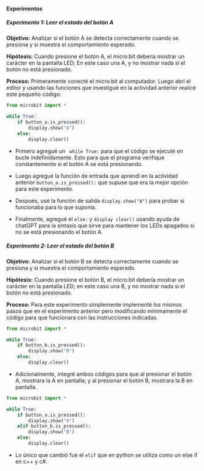#### Experimentos

##### Experimento 1: Leer el estado del botón A

**Objetivo:** Analizar si el botón A se detecta correctamente cuando se presiona y si muestra el comportamiento esperado.

**Hipótesis:** Cuando presione el botón A, el micro:bit debería mostrar un carácter en la pantalla LED; En este caso una A, y no mostrar nada si el botón no está presionado.

**Proceso:** Primeramente conecté el micro:bit al computador. Luego abrí el editor y usando las funciones que investigué en la actividad anterior realicé este pequeño código:

```python
from microbit import *
   
while True:
    if button_a.is_pressed():
        display.show("A")
    else:
        display.clear()
```

- Primero agregué un `` while True:`` para que el código se ejecuté en bucle indefinidamente. Esto para que el programa verifique constantemente si el botón A se está presionando.

- Luego agregué la función de entrada que aprendí en la actividad anterior ``button_a.is_pressed():`` que supuse que era la mejor opción para este experimento.

- Después, usé la función de salida ``display.show("A")`` para probar si funcionaba para lo que suponía.

- Finalmente, agregué el ``else:`` y ``display clear()`` usando ayuda de chatGPT para la sintaxis que sirve para mantener los LEDs apagados si no se está presionando el botón A.

##### Experimento 2: Leer el estado del botón B

**Objetivo:** Analizar si el botón B se detecta correctamente cuando se presiona y si muestra el comportamiento esperado.

**Hipótesis:** Cuando presione el botón B, el micro:bit debería mostrar un carácter en la pantalla LED; en este caso una B, y no mostrar nada si el botón no está presionado.

**Proceso:** Para este experimento simplemente implementé los mismos pasos que en el experimento anterior pero modificando mínimamente el código para que funcionara con las instrucciones indicadas.

```python
from microbit import *

while True:
    if button_b.is_pressed():
        display.show("B")
    else:
        display.clear()
```

- Adicionalmente, integré ambos códigos para que al presionar el botón A, mostrara la A en pantalla; y al presionar el botón B, mostrara la B en pantalla.

```python
from microbit import *

while True:
    if button_a.is_pressed():
        display.show("A")
    elif button_b.is_pressed():
        display.show("B")
    else:
        display.clear()
  ```

- Lo único que cambió fue el ``elif`` que en python se utiliza como un else if en c++ y c#.


